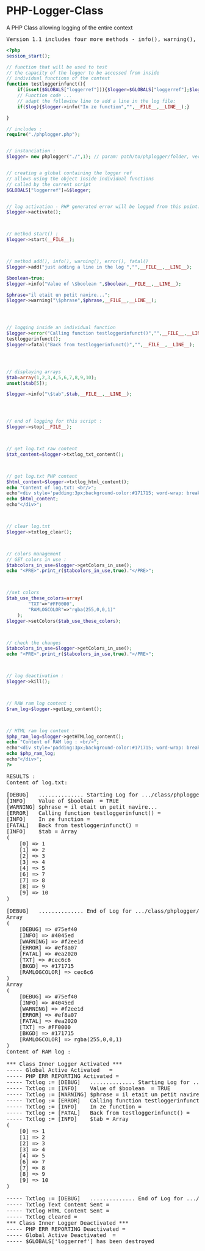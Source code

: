 # PHP-Logger-Class
A PHP Class allowing logging of the entire context
<PRE>
Version 1.1 includes four more methods - info(), warning(), error(), fatal() levels of logging, and color coding.
</PRE>
```PHP
<?php
session_start();

// function that will be used to test
// the capacity of the logger to be accessed from inside
// individual functions of the context
function testloggerinfunct(){
	if(isset($GLOBALS["loggerref"])){$logger=$GLOBALS["loggerref"];$log=true;}else{$log=false;}
	// Function code ...
	// adapt the followinw line to add a line in the log file:
	if($log){$logger->info("In ze function","",__FILE__,__LINE__);}

}

// includes :
require("./phplogger.php");


// instanciation :
$logger= new phplogger("./",1); // param: path/to/phplogger/folder, verbosity level 1-3


// creating a global containing the logger ref
// allows using the object inside individual functions
// called by the current script
$GLOBALS["loggerref"]=&$logger;


// log activation - PHP generated error will be logged from this point:
$logger->activate();



// method start() :
$logger->start(__FILE__);



// method add(), info(), warning(), error(), fatal()
$logger->add("just adding a line in the log ","",__FILE__,__LINE__);

$boolean=true;
$logger->info("Value of \$boolean ",$boolean,__FILE__,__LINE__);

$phrase="il etait un petit navire...";
$logger->warning("\$phrase",$phrase,__FILE__,__LINE__);




// logging inside an individual function
$logger->error("Calling function testloggerinfunct()","",__FILE__,__LINE__);
testloggerinfunct();
$logger->fatal("Back from testloggerinfunct()","",__FILE__,__LINE__);




// displaying arrays
$tab=array(1,2,3,4,5,6,7,8,9,10);
unset($tab[5]);

$logger->info("\$tab",$tab,__FILE__,__LINE__);




// end of logging for this script :
$logger->stop(__FILE__);



// get log.txt raw content
$txt_content=$logger->txtlog_txt_content();



// get log.txt PHP content
$html_content=$logger->txtlog_html_content();
echo "Content of log.txt: <br/>";
echo"<div style='padding:3px;background-color:#171715; word-wrap: break-word;'>";
echo $html_content;
echo"</div>";



// clear log.txt
$logger->txtlog_clear();



// colors management
// GET colors in use :
$tabcolors_in_use=$logger->getColors_in_use();
echo "<PRE>".print_r($tabcolors_in_use,true)."</PRE>";



//set colors
$tab_use_these_colors=array(
		"TXT"=>"#FF0000",
		"RAMLOGCOLOR"=>"rgba(255,0,0,1)"
	);
$logger->setColors($tab_use_these_colors);



// check the changes
$tabcolors_in_use=$logger->getColors_in_use();
echo "<PRE>".print_r($tabcolors_in_use,true)."</PRE>";



// log deactivation :
$logger->kill();



// RAW ram log content :
$ram_log=$logger->getLog_content();



// HTML ram log content :
$php_ram_log=$logger->getHTMLlog_content();
echo "Content of RAM log : <br/>";
echo"<div style='padding:3px;background-color:#171715; word-wrap: break-word;'>";
echo $php_ram_log;
echo"</div>";
?>
```
<pre>
RESULTS :
Content of log.txt: 

[DEBUG]   .............. Starting Log for .../class/phplogger/phplogger-V1.1/test.php
[INFO]    Value of $boolean  = TRUE
[WARNING] $phrase = il etait un petit navire...
[ERROR]   Calling function testloggerinfunct() = 
[INFO]    In ze function = 
[FATAL]   Back from testloggerinfunct() = 
[INFO]    $tab = Array
(
    [0] => 1
    [1] => 2
    [2] => 3
    [3] => 4
    [4] => 5
    [6] => 7
    [7] => 8
    [8] => 9
    [9] => 10
)

[DEBUG]   .............. End of Log for .../class/phplogger/phplogger-V1.1/test.php
Array
(
    [DEBUG] => #75ef40
    [INFO] => #4045ed
    [WARNING] => #f2ee1d
    [ERROR] => #ef8a07
    [FATAL] => #ea2020
    [TXT] => #cec6c6
    [BKGD] => #171715
    [RAMLOGCOLOR] => cec6c6
)
Array
(
    [DEBUG] => #75ef40
    [INFO] => #4045ed
    [WARNING] => #f2ee1d
    [ERROR] => #ef8a07
    [FATAL] => #ea2020
    [TXT] => #FF0000
    [BKGD] => #171715
    [RAMLOGCOLOR] => rgba(255,0,0,1)
)
Content of RAM log : 

*** Class Inner Logger Activated ***
----- Global Active Activated   =
----- PHP ERR REPORTING Activated =
----- Txtlog := [DEBUG]   .............. Starting Log for .../class/phplogger/phplogger-V1.1/test.php
----- Txtlog := [INFO]    Value of $boolean  = TRUE
----- Txtlog := [WARNING] $phrase = il etait un petit navire...
----- Txtlog := [ERROR]   Calling function testloggerinfunct() = 
----- Txtlog := [INFO]    In ze function = 
----- Txtlog := [FATAL]   Back from testloggerinfunct() = 
----- Txtlog := [INFO]    $tab = Array
(
    [0] => 1
    [1] => 2
    [2] => 3
    [3] => 4
    [4] => 5
    [6] => 7
    [7] => 8
    [8] => 9
    [9] => 10
)

----- Txtlog := [DEBUG]   .............. End of Log for .../class/phplogger/phplogger-V1.1/test.php
----- Txtlog Text Content Sent =
----- Txtlog HTML Content Sent =
----- Txtlog cleared =
*** Class Inner Logger Deactivated ***
----- PHP ERR REPORTING Deactivated =
----- Global Active Deactivated  =
----- $GLOBALS['loggerref'] has been destroyed 
</pre>
